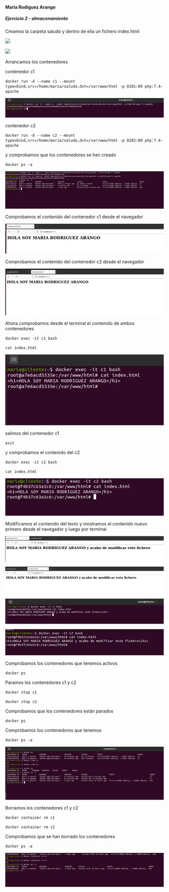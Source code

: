 

#### María Rodiguez Arango

##### Ejercicio 2 - almacenamiento



Creamos la carpeta saludo y dentro de ella un fichero index.html

![](/ejercicio2.assets/1.0.PNG)



![](/ejercicio2.assets/2.0.PNG)



Arrancamos los contenedores

contenedor c1

```
docker run -d --name c1 --mount type=bind,src=/home/maria/saludo,dst=/var/www/html -p 8181:80 php:7.4-apache
```

![](ejercicio2.assets/1.PNG)

contenedor c2

```
docker run -d --name c2 --mount type=bind,src=/home/maria/saludo,dst=/var/www/html -p 8282:80 php:7.4-apache
```

y comprobamos que los contenedores se han creado

```
docker ps -a
```

![](ejercicio2.assets/3.PNG)



Comprobamos el contenido del contenedor c1 desde el navegador

![](ejercicio2.assets/2-16485760854771.PNG)



Comprobamos el contenido del contenedor c2 desde el navegador

![](ejercicio2.assets/4.PNG)



Ahora comprobamos desde  el terminal el contenido de ambos contenedores



```
docker exec -it c1 bash
```

```
cat index.html
```

![](ejercicio2.assets/9.PNG)

salimos del contenedor c1

```
exit
```

y comprobamos el contenido del c2

```
docker exec -it c2 bash
```

```
cat index.html
```

![](ejercicio2.assets/10.PNG)

Modificamos el contenido del texto y mostramos el contenido nuevo primero desde el navegador y luego por terminal



![](ejercicio2.assets/7.PNG)



![](ejercicio2.assets/8.PNG)

![](ejercicio2.assets/5.PNG)



![](ejercicio2.assets/6.PNG)



Comprobamos los contenedores que tenemos activos

```
docker ps
```

Paramos los contenedores c1 y c2

```
docker stop c1
```

```
docker stop c2
```

Comprobamos que los contenedores están parados

```
docker ps
```

Comprobamos los contenedores que tenemos

```
docker ps -a
```

![](ejercicio2.assets/12.PNG)

Borramos los contenedores c1 y c2 

```
docker container rm c1
```

```
docker container rm c2
```

Comprobamos que se han borrado los contenedores

```
docker ps -a
```

![](ejercicio2.assets/13.PNG)
